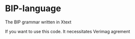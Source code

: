 # BIP-language
The BIP grammar written in Xtext


If you want to use this code. It necessitates Verimag agrement 

